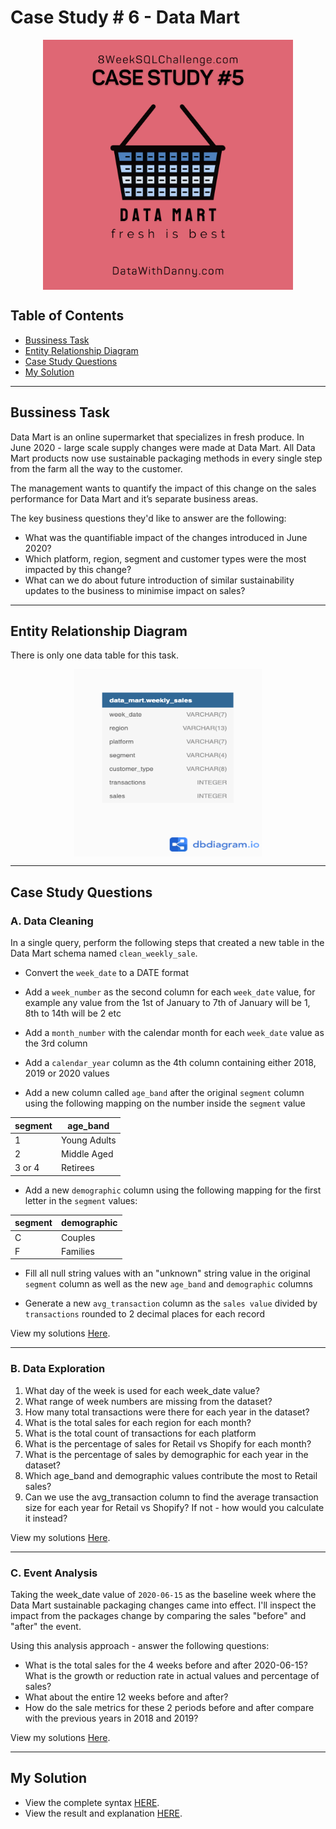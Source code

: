 # Case Study # 6 - Data Mart
<p align="center">
<img src="https://github.com/RuthyYao/8-Weeks-SQL-Challenge/blob/main/images/5.png" align="center" width="400" height="400" >

## Table of Contents
* [Bussiness Task](#bussiness-task)
* [Entity Relationship Diagram](#entity-relationship-diagram)
* [Case Study Questions](#case-study-questions)
* [My Solution](#my-solution)

---
## Bussiness Task
Data Mart is an online supermarket that specializes in fresh produce. In June 2020 - large scale supply changes were made at Data Mart. All Data Mart products now use sustainable packaging methods in every single step from the farm all the way to the customer.

The management wants to quantify the impact of this change on the sales performance for Data Mart and it’s separate business areas.

The key business questions they'd like to answer are the following:

* What was the quantifiable impact of the changes introduced in June 2020?
* Which platform, region, segment and customer types were the most impacted by this change?
* What can we do about future introduction of similar sustainability updates to the business to minimise impact on sales?

---
## Entity Relationship Diagram

There is only one data table for this task. 

<p align="center">
<img src="https://github.com/RuthyYao/8-Weeks-SQL-Challenge/blob/main/images/case-study-5-erd.png" align="center" width="300" height="300" >

---
## Case Study Questions
### A. Data Cleaning

In a single query, perform the following steps that created a new table in the Data Mart schema named `clean_weekly_sale`.

* Convert the `week_date` to a DATE format

* Add a `week_number` as the second column for each `week_date` value, for example any value from the 1st of January to 7th of January will be 1, 8th to 14th will be 2 etc

* Add a `month_number` with the calendar month for each `week_date` value as the 3rd column

* Add a `calendar_year` column as the 4th column containing either 2018, 2019 or 2020 values

* Add a new column called `age_band` after the original `segment` column using the following mapping on the number inside the `segment` value
  

| segment | age_band     |
|---------|--------------|
| 1       | Young Adults |
| 2       | Middle Aged  |
| 3 or 4  | Retirees     |

* Add a new `demographic` column using the following mapping for the first letter in the `segment` values:

| segment | demographic |
|---------|-------------|
| C       | Couples     |
| F       | Families    |

* Fill all null string values with an "unknown" string value in the original `segment` column as well as the new `age_band` and `demographic` columns
  
* Generate a new `avg_transaction` column as the `sales value` divided by `transactions` rounded to 2 decimal places for each record

View my solutions [Here](https://github.com/RuthyYao/8-Weeks-SQL-Challenge/blob/main/Case%20Study%20%235%20-%20Data%20Mart/Solutions/A.%20Data%20Cleaning.md).

---
### B. Data Exploration

1. What day of the week is used for each week_date value?
2. What range of week numbers are missing from the dataset?
3. How many total transactions were there for each year in the dataset?
4. What is the total sales for each region for each month?
5. What is the total count of transactions for each platform
6. What is the percentage of sales for Retail vs Shopify for each month?
7. What is the percentage of sales by demographic for each year in the dataset?
8. Which age_band and demographic values contribute the most to Retail sales?
9. Can we use the avg_transaction column to find the average transaction size for each year for Retail vs Shopify? If not - how would you calculate it instead?

View my solutions [Here](https://github.com/RuthyYao/8-Weeks-SQL-Challenge/blob/main/Case%20Study%20%235%20-%20Data%20Mart/Solutions/B.%20Data%20Exploration.md).

---
### C. Event Analysis

Taking the week_date value of `2020-06-15` as the baseline week where the Data Mart sustainable packaging changes came into effect. I'll inspect the impact from the packages change by comparing the sales  "before" and "after" the event. 

Using this analysis approach - answer the following questions:

* What is the total sales for the 4 weeks before and after 2020-06-15? What is the growth or reduction rate in actual values and percentage of sales?
* What about the entire 12 weeks before and after?
* How do the sale metrics for these 2 periods before and after compare with the previous years in 2018 and 2019?

View my solutions [Here](https://github.com/RuthyYao/8-Weeks-SQL-Challenge/blob/main/Case%20Study%20%235%20-%20Data%20Mart/Solutions/C.%20Event%20Analysis.md).

---
## My Solution
* View the complete syntax [HERE](https://github.com/RuthyYao/8-Weeks-SQL-Challenge/tree/main/Case%20Study%20%235%20-%20Data%20Mart/Syntax).
* View the result and explanation [HERE](https://github.com/RuthyYao/8-Weeks-SQL-Challenge/tree/main/Case%20Study%20%235%20-%20Data%20Mart/Solutions).
